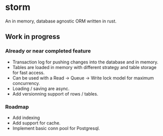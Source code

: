 # storm

An in memory, database agnostic ORM written in rust.

## Work in progress

### Already or near completed feature

- Transaction log for pushing changes into the database and in memory.
- Tables are loaded in memory with different strategy and table storage for fast access.
- Can be used with a Read -> Queue -> Write lock model for maximum concurrency.
- Loading / saving are async.
- Add versionning support of rows / tables.

### Roadmap

- Add indexing
- Add support for cache.
- Implement basic conn pool for Postgresql.
